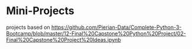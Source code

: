 # Mini-Projects

 projects based on https://github.com/Pierian-Data/Complete-Python-3-Bootcamp/blob/master/12-Final%20Capstone%20Python%20Project/02-Final%20Capstone%20Project%20Ideas.ipynb
